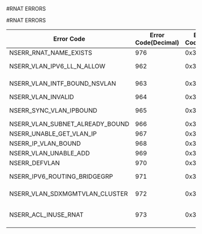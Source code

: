 #RNAT ERRORS

#RNAT ERRORS



<table><thead><tr><th>Error Code</th><th>Error Code(Decimal)</th><th>Error Code(Hex)</th><th>Error Message</th></tr></thead><tbody><tr><td>NSERR_RNAT_NAME_EXISTS</td><td>976</td><td>0x3d0</td><td>A RNAT with same name exists</td><tr><tr><td>NSERR_VLAN_IPV6_LL_N_ALLOW</td><td>962</td><td>0x3c2</td><td>IP address cannot be link-local address</td><tr><tr><td>NSERR_VLAN_INTF_BOUND_NSVLAN</td><td>963</td><td>0x3c3</td><td>Cannot unbind interface from nsvlan</td><tr><tr><td>NSERR_VLAN_INVALID</td><td>964</td><td>0x3c4</td><td>Incorrect vlan specified</td><tr><tr><td>NSERR_SYNC_VLAN_IPBOUND</td><td>965</td><td>0x3c5</td><td>Ipaddress binding is not allowed on sync vlan</td><tr><tr><td>NSERR_VLAN_SUBNET_ALREADY_BOUND</td><td>966</td><td>0x3c6</td><td>Subnet already bound to this vlan</td><tr><tr><td>NSERR_UNABLE_GET_VLAN_IP</td><td>967</td><td>0x3c7</td><td>Unable to get vlan of the IPaddress</td><tr><tr><td>NSERR_IP_VLAN_BOUND</td><td>968</td><td>0x3c8</td><td>Ipaddress already bound to a vlan</td><tr><tr><td>NSERR_VLAN_UNABLE_ADD</td><td>969</td><td>0x3c9</td><td>Unable to add vlan</td><tr><tr><td>NSERR_DEFVLAN</td><td>970</td><td>0x3ca</td><td>Default vlan cannot be modified</td><tr><tr><td>NSERR_IPV6_ROUTING_BRIDGEGRP</td><td>971</td><td>0x3cb</td><td>vlan is part of a bridge group. Cannot enable ipv6 routing</td><tr><tr><td>NSERR_VLAN_SDXMGMTVLAN_CLUSTER</td><td>972</td><td>0x3cc</td><td>Operation not permitted. vlan is SDX management vlan in a cluster</td><tr><tr><td>NSERR_ACL_INUSE_RNAT</td><td>973</td><td>0x3cd</td><td>This ACL is used for RNAT/LSN/FORWARDINGSESSION. Action should be ALLOW</td><tr></tbody></table>
